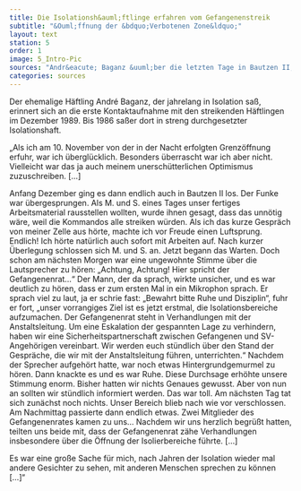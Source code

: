 ```yaml
---
title: Die Isolationsh&auml;ftlinge erfahren vom Gefangenenstreik
subtitle: "&Ouml;ffnung der &bdquo;Verbotenen Zone&ldquo;"
layout: text
station: 5
order: 1
image: 5_Intro-Pic
sources: "Andr&eacute; Baganz &uuml;ber die letzten Tage in Bautzen II, in: M&uuml;ller-Kaller, Bernd (Hg.): Freiheit f&uuml;r die politischen Gefangenen der DDR. R&uuml;ckblick auf den Herbst 1989 in der Sonderhaftanstalt der Stasi Bautzen II. Eine Dokumentation, Projekt des Landesverbandes der VOS-Sachsen 2014, S. 91-93."
categories: sources
---
```

Der ehemalige H&auml;ftling Andr&eacute; Baganz, der jahrelang in Isolation sa&szlig;, erinnert sich an die erste Kontaktaufnahme mit den streikenden H&auml;ftlingen im Dezember 1989. 
Bis 1986 sa&szlig;er dort in streng durchgesetzter Isolationshaft.  
 
&bdquo;Als ich am 10. November von der in der Nacht erfolgten Grenz&ouml;ffnung erfuhr, war ich &uuml;bergl&uuml;cklich. Besonders &uuml;berrascht war ich aber nicht. Vielleicht war das ja auch meinem unersch&uuml;tterlichen Optimismus zuzuschreiben.
[&hellip;]

Anfang Dezember ging es dann endlich auch in Bautzen II los. Der Funke war &uuml;bergesprungen. Als M. und S. eines Tages unser fertiges Arbeitsmaterial rausstellen wollten, wurde ihnen gesagt, dass das unn&ouml;tig w&auml;re, weil die Kommandos alle streiken w&uuml;rden.
Als ich das kurze Gespr&auml;ch von meiner Zelle aus h&ouml;rte, machte ich vor Freude einen Luftsprung.
Endlich! Ich h&ouml;rte nat&uuml;rlich auch sofort mit Arbeiten auf. Nach kurzer &Uuml;berlegung schlossen sich M. und S. an.
Jetzt begann das Warten. Doch schon am n&auml;chsten Morgen war eine ungewohnte Stimme &uuml;ber die Lautsprecher zu h&ouml;ren: &bdquo;Achtung, Achtung! Hier spricht der Gefangenenrat&hellip;&ldquo; Der Mann, der da sprach, wirkte unsicher, und es war deutlich zu h&ouml;ren, dass er zum ersten Mal in ein Mikrophon sprach. Er sprach viel zu laut, ja er schrie fast: &bdquo;Bewahrt bitte Ruhe und Disziplin&ldquo;, fuhr er fort, &bdquo;unser vorrangiges Ziel ist es jetzt erstmal, die Isolationsbereiche aufzumachen. Der Gefangenenrat steht in Verhandlungen mit der Anstaltsleitung. Um eine Eskalation der gespannten Lage zu verhindern, haben wir eine Sicherheitspartnerschaft zwischen Gefangenen und SV-Angeh&ouml;rigen vereinbart. Wir werden euch st&uuml;ndlich &uuml;ber den Stand der Gespr&auml;che, die wir mit der Anstaltsleitung f&uuml;hren, unterrichten.&ldquo; Nachdem der Sprecher aufgeh&ouml;rt hatte, war noch etwas Hintergrundgemurmel zu h&ouml;ren. Dann knackte es und es war Ruhe. Diese Durchsage erh&ouml;hte unsere Stimmung enorm. Bisher hatten wir nichts Genaues gewusst. Aber von nun an sollten wir st&uuml;ndlich informiert werden. Das war toll.
Am n&auml;chsten Tag tat sich zun&auml;chst noch nichts. Unser Bereich blieb nach wie vor verschlossen.
Am Nachmittag passierte dann endlich etwas. Zwei Mitglieder des Gefangenenrates kamen zu uns&hellip;
Nachdem wir uns herzlich begr&uuml;&szlig;t hatten, teilten uns beide mit, dass der Gefangenenrat z&auml;he Verhandlungen insbesondere &uuml;ber die &Ouml;ffnung der Isolierbereiche f&uuml;hrte. [&hellip;]

Es war eine gro&szlig;e Sache f&uuml;r mich, nach Jahren der Isolation wieder mal andere Gesichter zu sehen, mit anderen Menschen sprechen zu k&ouml;nnen [&hellip;]&ldquo;